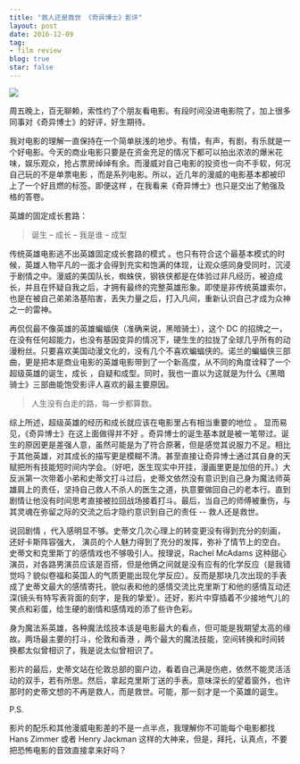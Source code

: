 ```yaml
---
title: "救人还是救世 《奇异博士》影评"
layout: post
date: 2016-12-09
tag:
- film review
blog: true
star: false
---
```


<img src="{{site.url}}/assets/images/doctor-strange.jpg">

周五晚上，百无聊赖，索性约了个朋友看电影。有段时间没进电影院了，加上很多同事对《奇异博士》的好评，好生期待。

我对电影的理解一直保持在一个简单肤浅的地步。有情，有声，有剧，有乐就是一个好电影。今天的商业电影只要是在资金充足的情况下都可以拍出浓浓的爆米花味，娱乐观众，抢占票房绰绰有余。而漫威对自己电影的投资也一向不手软，何况自己玩的不是单票电影 ，而是系列电影。所以，近几年的漫威的电影基本都被印上了一个好且燃的标签。即便这样 ，在我看来《奇异博士》也只是交出了勉强及格的答卷。

 英雄的固定成长套路：

> 诞生 – 成长 – 我是谁 – 成型

传统英雄电影逃不出英雄固定成长套路的模式  。也只有符合这个最基本模式的时候，英雄人物平凡的一面才会得到充实和饱满的体现，让观众感同身受同时，沉浸于剧情之中。漫威的美国队长，蜘蛛侠，钢铁侠都是在体验过非凡经历，被迫成长，并且在怀疑自我之后，才拥有最终的完整英雄形象。即使是非传统英雄索尔，也是在被自己弟弟洛基陷害，丢失力量之后，打入凡间，重新认识自己才成为众神之一的雷神。

再侃侃最不像英雄的英雄蝙蝠侠（准确来说，黑暗骑士），这个 DC 的招牌之一，在没有任何超能力，也没有基因变异的情况下，硬生生的拉拢了全球几乎所有的动漫粉丝。只要喜欢美国动漫文化的，没有几个不喜欢蝙蝠侠的。诺兰的蝙蝠侠三部曲，更是把本是商业电影的英雄电影带到了一个新高度，从不同的角度诠释了一个超级英雄的诞生，成长 ，自疑和成型。同时，我也一直以为这就是为什么《黑暗骑士》三部曲能饱受影评人喜欢的最主要原因。

> 人生没有白走的路，每一步都算数。

综上所述，超级英雄的经历和成长就应该在电影里占有相当重要的地位 。
显而易见，《奇异博士》在这上面做得并不好 。奇异博士的诞生基本就是被一笔带过。诞生的原因更是差强人意，虽然可能是为了符合原著，但是感觉其说服力不足。相比于其他英雄，对其成长的描写更是模糊不清。甚至直接让奇异博士通过其自身的天赋把所有技能短时间内学会。（好吧，医生现实中开挂，漫画里更是加倍的开。）大反派第一次带着小弟和史蒂文打斗过后，史蒂文依然没有意识到自己身为魔法师英雄肩上的责任，坚持自己救人不杀人的医生之道，执意要做回自己的老本行。直到剧情让他没有时间思考直接被拉回战场接着打斗。最后，当自己的师傅被重伤，与其灵魂在弥留之际的交流之后才隐约意识到自己的责任 -- 救人还是救世。

说回剧情 ，代入感明显不够。史蒂文几次心理上的转变更没有得到充分的刻画，还好卡斯阵容强大， 演员的个人魅力得到了充分的发挥，弥补了情节上的空白。史蒂文和克里斯丁的感情戏也不够吸引人。按理说，Rachel McAdams 这种甜心演员，对各路男演员应该是百搭，但是他俩之间就是没有应有的化学反应（是我错觉吗？貌似卷福和英国人的气质更能出现化学反应）。反而是那块几次出现的手表成了史蒂文最大的感情寄托，貌似表和他的感情交流比克里斯丁和他的感情互动还深(镜头有特写表背面的刻字，是我的挚爱）。还好，影片中穿插着不少接地气儿的笑点和彩蛋，给生硬的剧情和感情戏的添了些许色彩。

身为魔法系英雄，各种魔法炫技本该是电影最大的看点，但可能是我期望太高的缘故。两场最主要的打斗，伦敦和香港 ，两个最大的魔法技能，空间转换和时间转换都太似曾相识了，我是说太似曾相识了。

影片的最后，史蒂文站在伦敦总部的窗户边，看着自己满是伤疤，依然不能灵活活动的双手，若有所思。然后，拿起克里斯丁送的手表。意味深长的望着窗外，也许那时的史蒂文想的不再是救人，而是救世。可能，那一刻才是一个英雄的诞生。

P.S.

影片的配乐和其他漫威电影差的不是一点半点，我理解你不可能每个电影都找 Hans Zimmer 或者 Henry Jackman 这样的大神来，但是，拜托，认真点，不要把恐怖电影的音效直接拿来好吗？
